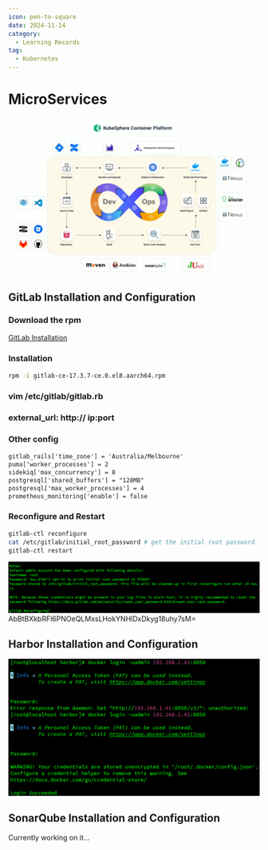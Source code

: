 ```yaml
---
icon: pen-to-square
date: 2024-11-14
category:
  - Learning Records
tag:
  - Kubernetes
---
```


# MicroServices

![DevOps.png](../../../.vuepress/public/assets/images/DevOps.png)

## GitLab Installation and Configuration

### Download the rpm
[GitLab Installation](https://packages.gitlab.com/gitlab/gitlab-ce)

### Installation
```bash
rpm -i gitlab-ce-17.3.7-ce.0.el8.aarch64.rpm
```


### vim /etc/gitlab/gitlab.rb
### external_url: http:// ip:port
### Other config

```config
gitlab_rails['time_zone'] = 'Australia/Melbourne'
puma['worker_processes'] = 2
sidekiq['max_concurrency'] = 8
postgresql['shared_buffers'] = "128MB"
postgresql['max_worker_processes'] = 4
prometheus_monitoring['enable'] = false
```


### Reconfigure and Restart
```bash
gitlab-ctl reconfigure
cat /etc/gitlab/initial_root_password # get the initial root password
gitlab-ctl restart
```

![GitLab_Config.png](../../../.vuepress/public/assets/images/GitLab.png)
AbBtBXkbRFl6PNOeQLMxsLHokYNHlDxDkyg18uhy7sM=


## Harbor Installation and Configuration
![Harbor Installation](Harbor-Installation.png)


## SonarQube Installation and Configuration
Currently working on it...
